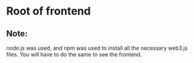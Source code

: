 # Root of frontend

## Note:
node.js was used, and npm was used to install all the necessary web3.js files. You will have to do the same to see the frontend.
